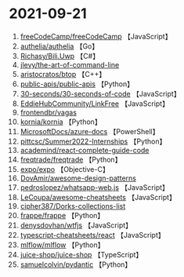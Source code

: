 # 2021-09-21

1. [freeCodeCamp/freeCodeCamp](https://github.com/freeCodeCamp/freeCodeCamp) 【JavaScript】
2. [authelia/authelia](https://github.com/authelia/authelia) 【Go】
3. [Richasy/Bili.Uwp](https://github.com/Richasy/Bili.Uwp) 【C#】
4. [jlevy/the-art-of-command-line](https://github.com/jlevy/the-art-of-command-line) 
5. [aristocratos/btop](https://github.com/aristocratos/btop) 【C++】
6. [public-apis/public-apis](https://github.com/public-apis/public-apis) 【Python】
7. [30-seconds/30-seconds-of-code](https://github.com/30-seconds/30-seconds-of-code) 【JavaScript】
8. [EddieHubCommunity/LinkFree](https://github.com/EddieHubCommunity/LinkFree) 【JavaScript】
9. [frontendbr/vagas](https://github.com/frontendbr/vagas) 
10. [kornia/kornia](https://github.com/kornia/kornia) 【Python】
11. [MicrosoftDocs/azure-docs](https://github.com/MicrosoftDocs/azure-docs) 【PowerShell】
12. [pittcsc/Summer2022-Internships](https://github.com/pittcsc/Summer2022-Internships) 【Python】
13. [academind/react-complete-guide-code](https://github.com/academind/react-complete-guide-code) 
14. [freqtrade/freqtrade](https://github.com/freqtrade/freqtrade) 【Python】
15. [expo/expo](https://github.com/expo/expo) 【Objective-C】
16. [DovAmir/awesome-design-patterns](https://github.com/DovAmir/awesome-design-patterns) 
17. [pedroslopez/whatsapp-web.js](https://github.com/pedroslopez/whatsapp-web.js) 【JavaScript】
18. [LeCoupa/awesome-cheatsheets](https://github.com/LeCoupa/awesome-cheatsheets) 【JavaScript】
19. [cipher387/Dorks-collections-list](https://github.com/cipher387/Dorks-collections-list) 
20. [frappe/frappe](https://github.com/frappe/frappe) 【Python】
21. [denysdovhan/wtfjs](https://github.com/denysdovhan/wtfjs) 【JavaScript】
22. [typescript-cheatsheets/react](https://github.com/typescript-cheatsheets/react) 【JavaScript】
23. [mlflow/mlflow](https://github.com/mlflow/mlflow) 【Python】
24. [juice-shop/juice-shop](https://github.com/juice-shop/juice-shop) 【TypeScript】
25. [samuelcolvin/pydantic](https://github.com/samuelcolvin/pydantic) 【Python】
